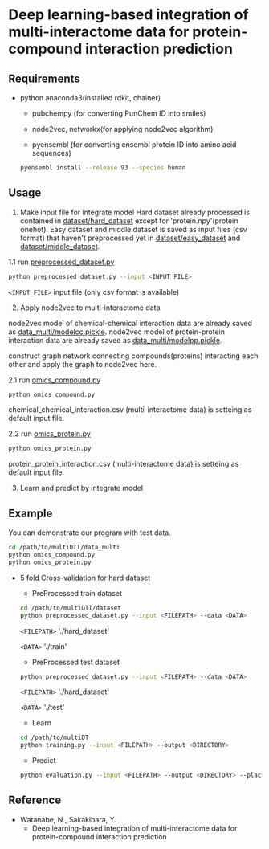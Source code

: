 # Deep learning-based integration of multi-interactome data for protein-compound interaction prediction

## Requirements
* python anaconda3(installed rdkit, chainer)

  * pubchempy (for converting PunChem ID into smiles)

  * node2vec, networkx(for applying node2vec algorithm)

  * pyensembl (for converting ensembl protein ID into amino acid sequences)
  ```bash
  pyensembl install --release 93 --species human
  ```

## Usage
1. Make input file for integrate model
Hard dataset already processed is contained in [dataset/hard_dataset](https://github.com/Njk-901aru/multiDTI/blob/master/dataset/hard_dataset) except for 'protein.npy'(protein onehot).
Easy dataset and middle dataset is saved as input files (csv format) that haven't preprocessed yet in [dataset/easy_dataset](https://github.com/Njk-901aru/multiDTI/blob/master/dataset/easy_dataset) and [dataset/middle_dataset](https://github.com/Njk-901aru/multiDTI/blob/master/dataset/middle_dataset). 

1.1 run [preprocessed_dataset.py](https://github.com/Njk-901aru/multiDTI/blob/master/dataset/preprocessed_dataset.py)

```bash
python preprocessed_dataset.py --input <INPUT_FILE>
```

`<INPUT_FILE>` input file (only csv format is available)


2. Apply node2vec to multi-interactome data

node2vec model of chemical-chemical interaction data are already saved as [data_multi/modelcc.pickle](https://github.com/Njk-901aru/multiDTI/blob/master/data_multi).
node2vec model of protein-protein interaction data are already saved as [data_multi/modelpp.pickle](https://github.com/Njk-901aru/multiDTI/blob/master/data_multi).

construct graph network connecting compounds(proteins) interacting each other and apply the graph to node2vec here.

2.1 run [omics_compound.py](https://github.com/Njk-901aru/multiDTI/blob/master/data_multi/omics_compound.py)

```bash
python omics_compound.py
```
chemical_chemical_interaction.csv (multi-interactome data) is setteing as default input file.

2.2 run [omics_protein.py](https://github.com/Njk-901aru/multiDTI/blob/master/data_multi/omics_protein.py)

```bash
python omics_protein.py
```
protein_protein_interaction.csv (multi-interactome data) is setteing as default input file.


3. Learn and predict by integrate model


## Example
You can demonstrate our program with test data.

```bash
cd /path/to/multiDTI/data_multi
python omics_compound.py
python omics_protein.py
```

- 5 fold Cross-validation for hard dataset
  - PreProcessed train dataset
  ```bash
  cd /path/to/multiDTI/dataset
  python preprocessed_dataset.py --input <FILEPATH> --data <DATA>
  ```
  `<FILEPATH>` './hard_dataset'
  
  `<DATA>` './train'
  
  - PreProcessed test dataset
  ```bash
  python preprocessed_dataset.py --input <FILEPATH> --data <DATA>
  ```
  `<FILEPATH>` './hard_dataset'
  
  `<DATA>` './test'
  
  - Learn
  ```bash
  cd /path/to/multiDT
  python training.py --input <FILEPATH> --output <DIRECTORY>
  ```
  - Predict
  ```bash
  python evaluation.py --input <FILEPATH> --output <DIRECTORY> --place <PLACE_DIRECTORY>
  ```


## Reference
* Watanabe, N., Sakakibara, Y. 
  * Deep learning-based integration of multi-interactome data for protein-compound interaction prediction

